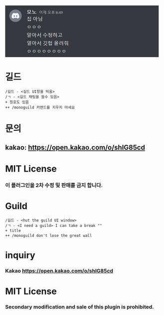 ![logo](허락인증.png)
# 길드
```
/길드 - <길드 UI창을 띄움>
/ㄱ - <길드 채팅을 쓸수 있음>
+ 칭호도 있음
++ /monoguild 커맨드를 지우지 마세요
```
# 문의

## kakao: https://open.kakao.com/o/shIG85cd

# MIT License

### 이 플러그인을 2차 수정 및 판매를 금지 합니다.

# Guild
```
/길드 - <hut the guild UI window>
/ㄱ - <I need a guild> I can take a break ""
+ title
++ /monoguild don't lose the great wall
```
# inquiry

### Kakao https://open.kakao.com/o/shIG85cd

# MIT License

### Secondary modification and sale of this plugin is prohibited.
